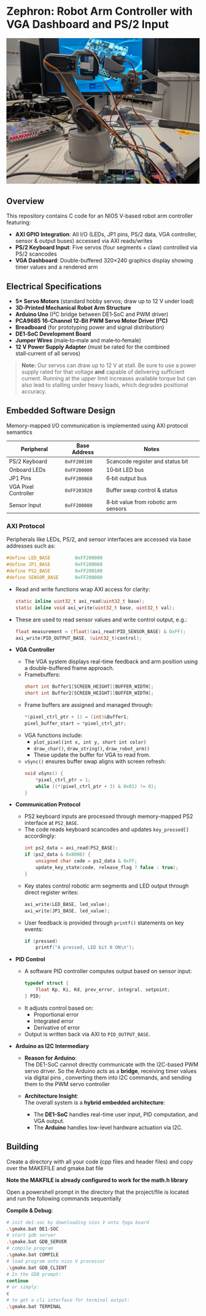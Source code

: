 # Zephron: Robot Arm Controller with VGA Dashboard and PS/2 Input
![zephron](zephron.jpg)

## Overview

This repository contains C code for an NIOS V-based robot arm controller featuring:

- **AXI GPIO Integration**: All I/O (LEDs, JP1 pins, PS/2 data, VGA controller, sensor & output buses) accessed via AXI reads/writes  
- **PS/2 Keyboard Input**: Five servos (four segments + claw) controlled via PS/2 scancodes  
- **VGA Dashboard**: Double-buffered 320×240 graphics display showing timer values and a rendered arm  

## Electrical Specifications

- **5× Servo Motors** (standard hobby servos; draw up to 12 V under load)  
- **3D‑Printed Mechanical Robot Arm Structure**  
- **Arduino Uno** (I²C bridge between DE1‑SoC and PWM driver)  
- **PCA9685 16‑Channel 12‑Bit PWM Servo Motor Driver (I²C)**  
- **Breadboard** (for prototyping power and signal distribution)  
- **DE1‑SoC Development Board**  
- **Jumper Wires** (male‑to‑male and male‑to‑female)  
- **12 V Power Supply Adapter** (must be rated for the combined stall‑current of all servos)  

> **Note:** Our servos can draw up to 12 V at stall. Be sure to use a power supply rated for that voltage **and** capable of delivering sufficient current. Running at the upper limit increases available torque but can also lead to stalling under heavy loads, which degrades positional accuracy.

## Embedded Software Design

Memory-mapped I/O communication is implemented using AXI protocol semantics

| Peripheral            | Base Address    | Notes                                  |
|-----------------------|-----------------|----------------------------------------|
| PS/2 Keyboard         | `0xFF200100`    | Scancode register and status bit       |
| Onboard LEDs          | `0xFF200000`    | 10‑bit LED bus                         |
| JP1 Pins              | `0xFF200060`    | 6‑bit output bus                       |
| VGA Pixel Controller  | `0xFF203020`    | Buffer swap control & status           |
| Sensor Input          | `0xFF200080`    | 8‑bit value from robotic arm sensors   |

### AXI Protocol

Peripherals like LEDs, PS/2, and sensor interfaces are accessed via base addresses such as:

```c
#define LED_BASE         0xFF200000
#define JP1_BASE         0xFF200060
#define PS2_BASE         0xFF200100
#define SENSOR_BASE      0xFF200080
```
  - Read and write functions wrap AXI access for clarity:
    ```c
    static inline uint32_t axi_read(uint32_t base);
    static inline void axi_write(uint32_t base, uint32_t val);
    ```
  - These are used to read sensor values and write control output, e.g.:
    ```c
    float measurement = (float)(axi_read(PID_SENSOR_BASE) & 0xFF);
    axi_write(PID_OUTPUT_BASE, (uint32_t)control);
    ```

- **VGA Controller**
  - The VGA system displays real-time feedback and arm position using a double-buffered frame approach.
  - Framebuffers:
    ```c
    short int Buffer1[SCREEN_HEIGHT][BUFFER_WIDTH];
    short int Buffer2[SCREEN_HEIGHT][BUFFER_WIDTH];
    ```
  - Frame buffers are assigned and managed through:
    ```c
    *(pixel_ctrl_ptr + 1) = (int)&Buffer1;
    pixel_buffer_start = *pixel_ctrl_ptr;
    ```
  - VGA functions include:
    - `plot_pixel(int x, int y, short int color)`
    - `draw_char()`, `draw_string()`, `draw_robot_arm()`
    - These update the buffer for VGA to read from.
  - `vSync()` ensures buffer swap aligns with screen refresh:
    ```c
    void vSync() {
        *pixel_ctrl_ptr = 1;
        while ((*(pixel_ctrl_ptr + 3) & 0x01) != 0);
    }
    ```

- **Communication Protocol**
  - PS2 keyboard inputs are processed through memory-mapped PS2 interface at `PS2_BASE`.
  - The code reads keyboard scancodes and updates `key_pressed[]` accordingly:
    ```c
    int ps2_data = axi_read(PS2_BASE);
    if (ps2_data & 0x8000) {
        unsigned char code = ps2_data & 0xFF;
        update_key_state(code, release_flag ? false : true);
    }
    ```
  - Key states control robotic arm segments and LED output through direct register writes:
    ```c
    axi_write(LED_BASE, led_value);
    axi_write(JP1_BASE, led_value);
    ```
  - User feedback is provided through `printf()` statements on key events:
    ```c
    if (pressed)
        printf("A pressed, LED bit 0 ON\n");
    ```

- **PID Control**
  - A software PID controller computes output based on sensor input:
    ```c
    typedef struct {
        float Kp, Ki, Kd, prev_error, integral, setpoint;
    } PID;
    ```
  - It adjusts control based on:
    - Proportional error
    - Integrated error
    - Derivative of error
  - Output is written back via AXI to `PID_OUTPUT_BASE`.

- **Arduino as I2C Intermediary**
  - **Reason for Arduino**:  
    The DE1-SoC cannot directly communicate with the I2C-based PWM servo driver. So the Arduino acts as a **bridge**, receiving timer values via digital pins , converting them into I2C commands, and sending them to the PWM servo controller

  - **Architecture Insight**:  
    The overall system is a **hybrid embedded architecture**:
    - The **DE1-SoC** handles real-time user input, PID computation, and VGA output.
    - The **Arduino** handles low-level hardware actuation via I2C.


## Building
Create a directory with all your code (cpp files and header files) and copy over the MAKEFILE and gmake.bat file

**Note the MAKFILE is already configured to work for the math.h library**

Open a powershell prompt in the directory that the project/file is located and run the following commands sequentially

**Compile & Debug**:  
   ```bash
   # init de1-soc by downloading nios V onto fpga board
   .\gmake.bat DE1-SOC
   # start gdb server
   .\gmake.bat GDB_SERVER
   # compile program
   .\gmake.bat COMPILE
   # load program onto nios V processor
   .\gmake.bat GDB_CLIENT
   # In the GDB prompt:
   continue
   # or simply:
   c
   # to get a cli interface for terminal output: 
   .\gmake.bat TERMINAL

